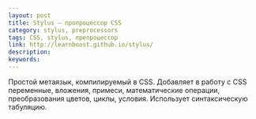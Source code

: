 ```yaml
---
layout: post
title: Stylus — пропроцессор CSS
category: stylus, preprocessors
tags: CSS, stylus, препроцессор
link: http://learnboost.github.io/stylus/
description:
keywords:
---
```


<p>Простой метаязык, компилируемый в CSS. Добавляет в работу с CSS переменные, вложения, примеси, математические операции, преобразования цветов, циклы, условия. Использует синтаксическую табуляцию.</p>
